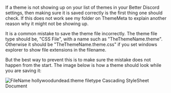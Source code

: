 If a theme is not showing up on your list of themes in your Better Discord settings, then making sure it is saved correctly is the first thing one should check. If this does not work see my folder on ThemeMeta to explain another reason why it might not be showing up.

It is a common mistake to save the theme file incorrectly. The theme file type should be, "CSS File", with a name such as "TheThemeName.theme". Otherwise it should be "TheThemeName.theme.css" if you set windows explorer to show file extensions in the filename.

But the best way to prevent this is to make sure the mistake does not happen from the start. The image below is how a theme should look while you are saving it:

![FileName hollywoodundead.theme filetype Cascading StyleSheet Document](https://raw.githubusercontent.com/CompletelyUnbelievable/ThemeResource/master/BetterDiscord101/ThemeName/Images/SavingAThemeProperly.png)
